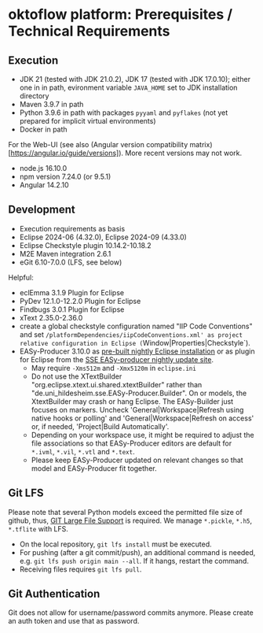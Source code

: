 # oktoflow platform: Prerequisites / Technical Requirements

## Execution

- JDK 21 (tested with JDK 21.0.2), JDK 17 (tested with JDK 17.0.10); either one in in path, evironment variable ``JAVA_HOME`` set to JDK installation directory
- Maven 3.9.7 in path
- Python 3.9.6 in path with packages `pyyaml` and `pyflakes` (not yet prepared for implicit virtual environments) 
- Docker in path

For the Web-UI (see also (Angular version compatibility matrix)[https://angular.io/guide/versions]). More recent versions may not work. 

- node.js 16.10.0
- npm version 7.24.0 (or 9.5.1) 
- Angular 14.2.10

## Development

- Execution requirements as basis
- Eclipse 2024-06 (4.32.0), Eclipse 2024-09 (4.33.0)
- Eclipse Checkstyle plugin 10.14.2-10.18.2
- M2E Maven integration 2.6.1
- eGit 6.10-7.0.0 (LFS, see below)

Helpful:
- eclEmma 3.1.9 Plugin for Eclipse
- PyDev 12.1.0-12.2.0 Plugin for Eclipse
- Findbugs 3.0.1 Plugin for Eclipse
- xText 2.35.0-2.36.0
- create a global checkstyle configuration named "IIP Code Conventions" and set `/platformDependencies/iipCodeConventions.xml' as project relative configuration in Eclipse (`Window|Properties|Checkstyle`).
- EASy-Producer 3.10.0 as [pre-built nightly Eclipse installation](https://projects.sse.uni-hildesheim.de/eclipse/easy-nightly/) or as plugin for Eclipse from the [SSE EASy-producer nightly update site](https://projects.sse.uni-hildesheim.de/eclipse/update-sites/easy_nightly/).
    - May require `-Xms512m` and `-Xmx5120m` in `eclipse.ini` 
    - Do not use the XTextBuilder "org.eclipse.xtext.ui.shared.xtextBuilder" rather than "de.uni_hildesheim.sse.EASy-Producer.Builder". On or models, the XtextBuilder may crash or hang Eclipse. The EASy-Builder just focuses on markers. Uncheck 'General|Workspace|Refresh using native hooks or polling' and 'General|Workspace|Refresh on access' or, if needed, 'Project|Build Automatically'. 
    - Depending on your workspace use, it might be required to adjust the file associations so that EASy-Producer editors are default for `*.ivml`, `*.vil`, `*.vtl` and `*.text`.
    - Please keep EASy-Producer updated on relevant changes so that model and EASy-Producer fit together.

## Git LFS

Please note that several Python models exceed the permitted file size of github, thus, [GIT Large File Support](https://git-lfs.com/) is required. We manage ``*.pickle``, ``*.h5``, ``*.tflite`` with LFS. 

  * On the local repository, ``git lfs install`` must be executed. 
  * For pushing (after a git commit/push), an additional command is needed, e.g. ``git lfs push origin main --all``. If it hangs, restart the command. 
  * Receiving files requires ``git lfs pull``.

## Git Authentication

Git does not allow for username/password commits anymore. Please create an auth token and use that as password.